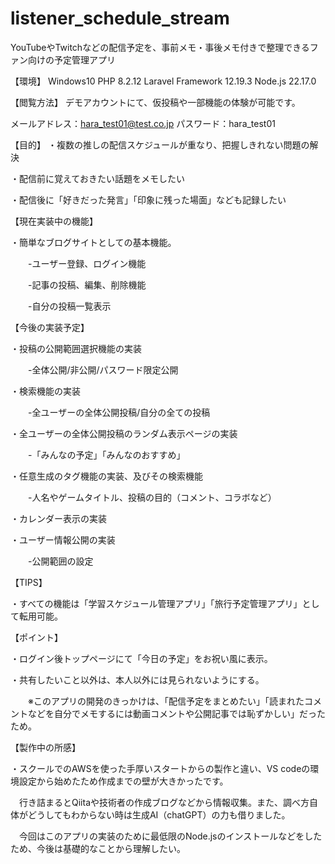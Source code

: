 # listener_schedule_stream


YouTubeやTwitchなどの配信予定を、事前メモ・事後メモ付きで整理できるファン向けの予定管理アプリ


【環境】
Windows10
PHP 8.2.12
Laravel Framework 12.19.3
Node.js 22.17.0


【閲覧方法】
デモアカウントにて、仮投稿や一部機能の体験が可能です。

メールアドレス：hara_test01@test.co.jp
パスワード：hara_test01


【目的】
・複数の推しの配信スケジュールが重なり、把握しきれない問題の解決

・配信前に覚えておきたい話題をメモしたい

・配信後に「好きだった発言」「印象に残った場面」なども記録したい


【現在実装中の機能】

・簡単なブログサイトとしての基本機能。

　　-ユーザー登録、ログイン機能
  
　　-記事の投稿、編集、削除機能
  
　　-自分の投稿一覧表示


【今後の実装予定】

・投稿の公開範囲選択機能の実装

　　-全体公開/非公開/パスワード限定公開
  
・検索機能の実装

　　-全ユーザーの全体公開投稿/自分の全ての投稿
  
・全ユーザーの全体公開投稿のランダム表示ページの実装

　　-「みんなの予定」「みんなのおすすめ」
  
・任意生成のタグ機能の実装、及びその検索機能

　　-人名やゲームタイトル、投稿の目的（コメント、コラボなど）
  
・カレンダー表示の実装

・ユーザー情報公開の実装

　　-公開範囲の設定

  

【TIPS】

・すべての機能は「学習スケジュール管理アプリ」「旅行予定管理アプリ」として転用可能。


【ポイント】

・ログイン後トップページにて「今日の予定」をお祝い風に表示。

・共有したいこと以外は、本人以外には見られないようにする。

　　※このアプリの開発のきっかけは、「配信予定をまとめたい」「読まれたコメントなどを自分でメモするには動画コメントや公開記事では恥ずかしい」だったため。


【製作中の所感】

・スクールでのAWSを使った手厚いスタートからの製作と違い、VS codeの環境設定から始めたため作成までの壁が大きかったです。

　行き詰まるとQiitaや技術者の作成ブログなどから情報収集。また、調べ方自体がどうしてもわからない時は生成AI（chatGPT）の力も借りました。
 
　今回はこのアプリの実装のために最低限のNode.jsのインストールなどをしたため、今後は基礎的なことから理解したい。
 
